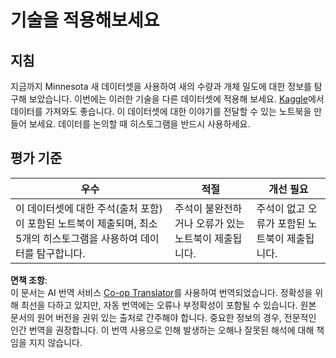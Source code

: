 <!--
CO_OP_TRANSLATOR_METADATA:
{
  "original_hash": "40eeb9b9f94009c537c7811f9f27f037",
  "translation_date": "2025-08-25T18:08:23+00:00",
  "source_file": "3-Data-Visualization/10-visualization-distributions/assignment.md",
  "language_code": "ko"
}
-->
# 기술을 적용해보세요

## 지침

지금까지 Minnesota 새 데이터셋을 사용하여 새의 수량과 개체 밀도에 대한 정보를 탐구해 보았습니다. 이번에는 이러한 기술을 다른 데이터셋에 적용해 보세요. [Kaggle](https://www.kaggle.com/)에서 데이터를 가져와도 좋습니다. 이 데이터셋에 대한 이야기를 전달할 수 있는 노트북을 만들어 보세요. 데이터를 논의할 때 히스토그램을 반드시 사용하세요.

## 평가 기준

우수 | 적절 | 개선 필요
--- | --- | -- |
이 데이터셋에 대한 주석(출처 포함)이 포함된 노트북이 제출되며, 최소 5개의 히스토그램을 사용하여 데이터를 탐구합니다. | 주석이 불완전하거나 오류가 있는 노트북이 제출됩니다. | 주석이 없고 오류가 포함된 노트북이 제출됩니다.

**면책 조항**:  
이 문서는 AI 번역 서비스 [Co-op Translator](https://github.com/Azure/co-op-translator)를 사용하여 번역되었습니다. 정확성을 위해 최선을 다하고 있지만, 자동 번역에는 오류나 부정확성이 포함될 수 있습니다. 원본 문서의 원어 버전을 권위 있는 출처로 간주해야 합니다. 중요한 정보의 경우, 전문적인 인간 번역을 권장합니다. 이 번역 사용으로 인해 발생하는 오해나 잘못된 해석에 대해 책임을 지지 않습니다.
